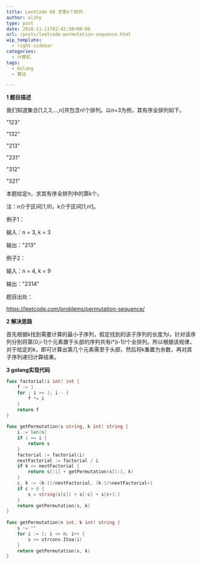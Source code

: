 ```yaml
---
title: LeetCode 60 求第k个排列
author: olzhy
type: post
date: 2018-11-11T02:42:50+00:00
url: /posts/leetcode-permutation-sequence.html
wip_template:
  - right-sidebar
categories:
  - 计算机
tags:
  - Golang
  - 算法

---
```

**1 题目描述**
  
我们知道集合[1,2,3,...,n]共包含n!个排列。以n=3为例，其有序全排列如下。

"123"

"132"

"213"

"231"

"312"

"321"

本题给定n，求其有序全排列中的第k个。

注：n介于区间[1,9]，k介于区间[1,n!]。

例子1：

输入：n = 3, k = 3

输出："213"

例子2：

输入：n = 4, k = 9

输出："2314"

题目出处：
  
<a href="https://leetcode.com/problems/permutation-sequence/" target="_blank">https://leetcode.com/problems/permutation-sequence/</a>

**2 解决思路**
  
首先根据k找到需要计算的最小子序列，假定找到的该子序列的长度为i，针对该序列分别将第[0,i-1]个元素置于头部的序列共有i*(i-1)!个全排列。所以根据该规律，对于给定的k，即可计算出第几个元素需至于头部，然后将k重置为余数，再对其子序列递归计算结果。

**3 golang实现代码**
  
```go
func factorial(i int) int {  
    f := 1  
    for ; i >= 1; i-- {  
        f *= i  
    }  
    return f  
}  
  
func getPermutation(s string, k int) string {  
    i := len(s)  
    if 1 == i {  
        return s  
    }  
    factorial := factorial(i)  
    nextFactorial := factorial / i  
    if k <= nextFactorial {  
        return s[:1] + getPermutation(s[1:], k)  
    }  
    c, k := (k-1)/nextFactorial, (k-1)%nextFactorial+1  
    if c > 0 {  
        s = string(s[c]) + s[:c] + s[c+1:]  
    }  
    return getPermutation(s, k)  
}  
  
func getPermutation(n int, k int) string {  
    s := ""  
    for i := 1; i <= n; i++ {  
        s += strconv.Itoa(i)  
    }  
    return getPermutation(s, k)  
}
```
